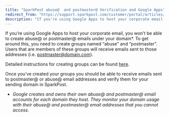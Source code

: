 ```yaml
---
title: "SparkPost abuse@  and postmaster@ Verification and Google Apps"
redirect_from: "https://support.sparkpost.com/customer/portal/articles/2314148-sparkpost-abuse-and-postmaster-verification-and-google-apps"
description: "If you’re using Google Apps to host your corporate email you won’t be able to create abuse or postmaster emails under your domain To get around this you need to create groups named abuse and postmaster Users that are members of these groups will receive emails sent to those addresses..."
---
```


If you’re using Google Apps to host your corporate email, you won’t be able to create abuse@ or postmaster@ emails under your domain*. To get around this, you need to create groups named “abuse” and “postmaster”. Users that are members of these groups will receive emails sent to those addresses (i.e. postmaster@domain.com).

Detailed instructions for creating groups can be found [here](https://support.google.com/a/answer/33343#adminconsole).

Once you’ve created your groups you should be able to receive emails sent to postmaster@ or abuse@ email addresses and verify them for your sending domain in SparkPost.

* *Google creates and owns their own abuse@ and postmaster@ email accounts for each domain they host. They monitor your domain usage with their abuse@ and postmaster@ email addresses that you cannot access.*